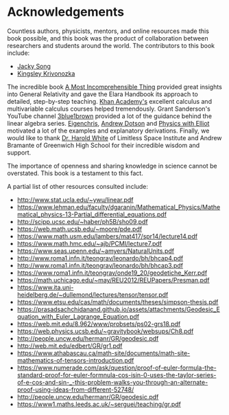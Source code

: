 # Acknowledgements

Countless authors, physicists, mentors, and online resources made this book possible, and this book was the product of collaboration between researchers and students around the world. The contributors to this book include:

- [Jacky Song](https://github.com/Songtech-0912/)
- [Kingsley Krivonozka](https://github.com/KingsleyK)

The incredible book [A Most Incomprehensible Thing](https://amostincomprehensiblething.wordpress.com/) provided great insights into General Relativity and gave the Elara Handbook its approach to detailed, step-by-step teaching. [Khan Academy's](khanacademy.org/) excellent calculus and multivariable calculus courses helped tremendously. Grant Sanderson's YouTube channel [3blue1brown](https://www.youtube.com/@3blue1brown) provided a lot of the guidance behind the linear algebra series. [Eigenchris](https://www.youtube.com/@eigenchris), [Andrew Dotson](https://www.youtube.com/@AndrewDotsonvideos) and [Physics with Elliot](https://www.physicswithelliot.com) motivated a lot of the examples and explanatory derivations. Finally, we would like to thank [Dr. Harold White](https://lsiorg.wpengine.com/sonny-white/) of Limitless Space Institute and Andrew Bramante of Greenwich High School for their incredible wisdom and support.

The importance of openness and sharing knowledge in science cannot be overstated. This book is a testament to this fact.

A partial list of other resources consulted include:

- <http://www.stat.ucla.edu/~ywu/linear.pdf>
- <https://www.lehman.edu/faculty/dgaranin/Mathematical_Physics/Mathematical_physics-13-Partial_differential_equations.pdf>
- <http://scipp.ucsc.edu/~haber/ph5B/sho09.pdf>
- <https://web.math.ucsb.edu/~moore/pde.pdf>
- <https://www.math.usm.edu/lambers/mat417/spr14/lecture14.pdf>
- <https://www.math.hmc.edu/~ajb/PCMI/lecture7.pdf>
- <https://www.seas.upenn.edu/~amyers/NaturalUnits.pdf>
- <http://www.roma1.infn.it/teongrav/leonardo/bh/bhcap4.pdf>
- <http://www.roma1.infn.it/teongrav/leonardo/bh/bhcap3.pdf>
- <https://www.roma1.infn.it/teongrav/onde19_20/geodetiche_Kerr.pdf>
- <https://math.uchicago.edu/~may/REU2012/REUPapers/Presman.pdf>
- <https://www.ita.uni-heidelberg.de/~dullemond/lectures/tensor/tensor.pdf>
- <https://www.etsu.edu/cas/math/documents/theses/simpson-thesis.pdf>
- <https://prasadsachchidanand.github.io/assets/attachments/Geodesic_Equation_with_Euler_Lagrange_Equation.pdf>
- <https://web.mit.edu/8.962/www/probsets/ps02-grs18.pdf>
- <https://web.physics.ucsb.edu/~gravitybook/websups/Ch8.pdf>
- <http://people.uncw.edu/hermanr/GR/geodesic.pdf>
- <http://web.mit.edu/edbert/GR/gr1.pdf>
- <https://www.athabascau.ca/math-site/documents/math-site-mathematics-of-tensors-introduction.pdf>
- <https://www.numerade.com/ask/question/proof-of-euler-formula-the-standard-proof-for-euler-formnula-cos-isin-0-uses-the-taylor-series-of-e-cos-and-sin-_-this-problem-walks-you-through-an-alternate-proof-using-ideas-from-different-52748/>
- <http://people.uncw.edu/hermanr/GR/geodesic.pdf>
- <https://www1.maths.leeds.ac.uk/~serguei/teaching/gr.pdf>

